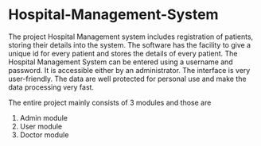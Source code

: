 # Hospital-Management-System

The project Hospital Management system includes registration of patients, storing their details into the system. 
The software has the facility to give a unique id for every patient and stores the details of every patient.
The Hospital Management System can be entered using a username and password. It is accessible either by an administrator. The interface is very user-friendly. The data are well protected for personal use and make the data processing very fast.

The entire project mainly consists of 3 modules and those are

1. Admin module
2. User module
3. Doctor module
